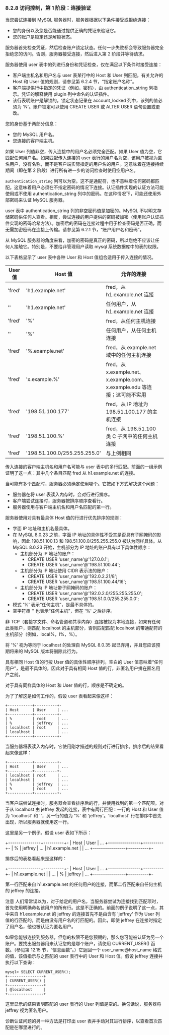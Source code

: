 ### 8.2.8 访问控制，第 1 阶段：连接验证

当您尝试连接到 MySQL 服务器时，服务器根据以下条件接受或拒绝连接：

- 您的身份以及您是否能通过提供正确的凭证来验证它。
- 您的账户是锁定还是解锁状态。

服务器首先检查凭证，然后检查账户锁定状态。任何一步失败都会导致服务器完全拒绝您的访问。否则，服务器接受连接，然后进入第 2 阶段并等待请求。

服务器使用 user 表中的列进行身份和凭证检查，仅在满足以下条件时接受连接：

- 客户端主机名和用户名与 user 表某行中的 Host 和 User 列匹配。有关允许的 Host 和 User 值的规则，请参见第 6.2.4 节，“指定账户名称”。
- 客户端提供行中指定的凭证（例如，密码），由 authentication_string 列指示。凭证的解释使用 plugin 列中命名的认证插件。
- 该行表明账户是解锁的。锁定状态记录在 account_locked 列中，该列的值必须为 'N'。账户锁定可以使用 CREATE USER 或 ALTER USER 语句设置或更改。

您的身份基于两部分信息：

- 您的 MySQL 用户名。
- 您连接的客户端主机。

如果 User 列值非空，传入连接中的用户名必须完全匹配。如果 User 值为空，它匹配任何用户名。如果匹配传入连接的 user 表行的用户名为空，该用户被视为匿名用户，没有名称，而不是客户端实际指定的用户名的用户。这意味着在连接持续期间（即在第 2 阶段）进行所有进一步的访问检查时使用空用户名。

`authentication_string` 列可以为空。这不是通配符，也不意味着任何密码都匹配。这意味着用户必须在不指定密码的情况下连接。认证插件实现的认证方法可能使用或不使用 authentication_string 列中的密码。在这种情况下，可能还使用外部密码来认证 MySQL 服务器。

user 表中 authentication_string 列的非空密码值是加密的。MySQL 不以明文存储密码供任何人查看。相反，尝试连接的用户提供的密码被加密（使用账户认证插件实现的密码哈希方法）。加密后的密码在连接过程中用于检查密码是否正确，而无需加密密码在连接上传输。请参见第 6.2.1 节，“账户用户名和密码”。

从 MySQL 服务器的角度来看，加密的密码是真正的密码，所以您绝不应该让任何人接触它。特别是，不要给非管理用户读取 mysql 系统数据库中的表的权限。

以下表格显示了 user 表中各种 User 和 Host 值组合适用于传入连接的情况。

| User 值 | Host 值          | 允许的连接                                                   |
| ------- | ---------------- | ------------------------------------------------------------ |
| 'fred'  | 'h1.example.net' | fred，从 h1.example.net 连接                                 |
| ''      | 'h1.example.net' | 任何用户，从 h1.example.net 连接                             |
| 'fred'  | '%'              | fred，从任何主机连接                                         |
| ''      | '%'              | 任何用户，从任何主机连接                                     |
| 'fred'  | '%.example.net'  | fred，从 example.net 域中的任何主机连接                      |
| 'fred'  | 'x.example.%'    | fred，从 x.example.net、x.example.com、x.example.edu 等连接；这可能不实用 |
| 'fred'  | '198.51.100.177' | fred，从 IP 地址为 198.51.100.177 的主机连接                 |
|'fred' | '198.51.100.%' | fred，从 198.51.100 类 C 子网中的任何主机连接 |
|'fred' | '198.51.100.0/255.255.255.0' | 与上例相同|

传入连接的客户端主机名和用户名可能与 user 表中的多行匹配。前面的一组示例证明了这一点：其中几个条目匹配 fred 从 h1.example.net 的连接。

当可能有多个匹配时，服务器必须确定使用哪个。它按如下方式解决这个问题：

- 服务器在将 user 表读入内存时，会对行进行排序。
- 客户端尝试连接时，服务器按排序顺序查看行。
- 服务器使用与客户端主机名和用户名匹配的第一行。

服务器使用对具有最具体 Host 值的行进行优先排序的规则：

- 字面 IP 地址和主机名最具体。
- 在 MySQL 8.0.23 之前，字面 IP 地址的具体性不受其是否具有子网掩码的影响，因此 198.51.100.13 和 198.51.100.0/255.255.255.0 被认为同样具体。从 MySQL 8.0.23 开始，主机部分为 IP 地址的账户具有以下具体性顺序：
  - 主机部分为 IP 地址的账户：
    - CREATE USER 'user_name'@'127.0.0.1';
    - CREATE USER 'user_name'@'198.51.100.44';
  - 主机部分为 IP 地址使用 CIDR 表示法的账户：
    - CREATE USER 'user_name'@'192.0.2.21/8';
    - CREATE USER 'user_name'@'198.51.100.44/16';
  - 主机部分为 IP 地址带子网掩码的账户：
    - CREATE USER 'user_name'@'192.0.2.0/255.255.255.0';
    - CREATE USER 'user_name'@'198.51.0.0/255.255.0.0';
- 模式 '%' 表示“任何主机”，是最不具体的。
- 空字符串 '' 也表示“任何主机”，但在 '%' 之后排序。

非 TCP（套接字文件、命名管道和共享内存）连接被视为本地连接，如果有任何此类账户，则匹配 localhost 的主机部分，否则匹配匹配 localhost 的带通配符的主机部分（例如，local%，l%，%）。

将 '%' 视为等同于 localhost 的处理自 MySQL 8.0.35 起已弃用，并且您应该预期将来的 MySQL 版本将删除此行为。

具有相同 Host 值的行按 User 值的具体性顺序排列。空白的 User 值意味着“任何用户”，是最不具体的，因此对于具有相同 Host 值的行，非匿名用户排在匿名用户之前。

对于具有同样具体的 Host 和 User 值的行，顺序是不确定的。

为了了解这是如何工作的，假设 user 表看起来像这样：

```
+-----------+----------+-
| Host      | User     | ...
+-----------+----------+-
| %         | root     | ...
| %         | jeffrey  | ...
| localhost | root     | ...
| localhost |          | ...
+-----------+----------+-
```

当服务器将表读入内存时，它使用刚才描述的规则对行进行排序。排序后的结果看起来像这样：

```
+-----------+----------+-
| Host      | User     | ...
+-----------+----------+-
| localhost | root     | ...
| localhost |          | ...
| %         | jeffrey  | ...
| %         | root     | ...
+-----------+----------+-
```

当客户端尝试连接时，服务器会查看排序后的行，并使用找到的第一个匹配项。对于从 localhost 由 jeffrey 发起的连接，表中有两行匹配：一行的 Host 和 User 值为 'localhost' 和 ''，另一行的值为 '%' 和 'jeffrey'。'localhost' 行在排序中首先出现，所以服务器就使用这一行。

这里是另一个例子。假设 user 表如下所示：

+----------------+----------+-
| Host           | User     | ...
+----------------+----------+-
| %              | jeffrey  | ...
| h1.example.net |          | ...
+----------------+----------+-

排序后的表格看起来是这样的：

+----------------+----------+-
| Host           | User     | ...
+----------------+----------+-
| h1.example.net |          | ...
| %              | jeffrey  | ...
+----------------+----------+-

第一行匹配来自 h1.example.net 的任何用户的连接，而第二行匹配来自任何主机的 jeffrey 的连接。

注意
人们常常误以为，对于给定的用户名，当服务器尝试为连接找到匹配项时，首先使用明确命名该用户的所有行。这是不正确的。前面的例子说明了这一点，其中来自 h1.example.net 的 jeffrey 的连接首先不是由含有 'jeffrey' 作为 User 列值的行匹配的，而是由没有用户名的行匹配的。因此，即使 jeffrey 在连接时指定了用户名，他也被认证为匿名用户。

如果您能够连接到服务器，但您的权限不是您预期的，那么您可能被认证为另一个账户。要找出服务器用来认证您的是哪个账户，请使用 CURRENT_USER() 函数。（参见第 12.15 节，“信息函数”。）它返回一个 user_name@host_name 格式的值，该值指示与之匹配的 user 表行中的 User 和 Host 值。假设 jeffrey 连接并执行以下查询：

```
mysql> SELECT CURRENT_USER();
+----------------+
| CURRENT_USER() |
+----------------+
| @localhost     |
+----------------+
```

这里显示的结果表明匹配的 user 表行的 User 列值是空的。换句话说，服务器将 jeffrey 视为匿名用户。

诊断认证问题的另一种方法是打印出 user 表并手动对其进行排序，以查看首次匹配是在哪里进行的。